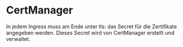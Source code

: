 # CertManager

In jedem Ingress muss am Ende unter tls: das Secret für die Zertifikate angegeben werden. Dieses Secret wird von CertManager erstellt und verwaltet. 

    